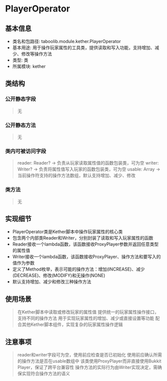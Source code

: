 # PlayerOperator

## 基本信息
- 类名和包路径: taboolib.module.kether.PlayerOperator
- 基本用途: 用于操作玩家属性的工具类，提供读取和写入功能，支持增加、减少、修改等操作方法
- 类型: 类
- 所属模块: kether

## 类结构
### 公开静态字段
> 无

### 公开静态方法
> 无

### 类内可被访问字段
> reader: Reader? -> 负责从玩家读取属性值的函数包装类，可为空
> writer: Writer? -> 负责将属性值写入玩家的函数包装类，可为空
> usable: Array<Method> -> 当前操作符支持的操作方法数组，默认支持增加、减少、修改

### 类方法
> 无

## 实现细节
- PlayerOperator类是Kether脚本中操作玩家属性的核心类
- 包含两个内部类Reader和Writer，分别封装了读取和写入玩家属性的函数
- Reader接收一个lambda函数，该函数接收ProxyPlayer参数并返回任意类型的属性值
- Writer接收一个lambda函数，该函数接收ProxyPlayer、操作方法和要写入的值作为参数
- 定义了Method枚举，表示可能的操作方法：增加(INCREASE)、减少(DECREASE)、修改(MODIFY)和无操作(NONE)
- 默认支持增加、减少和修改三种操作方法

## 使用场景
> 在Kether脚本中读取或修改玩家的属性值
> 提供统一的玩家属性操作接口，支持不同的操作方法
> 用于实现玩家属性的增加、减少或直接设置等功能
> 配合其他Kether脚本组件，实现复杂的玩家属性操作逻辑

## 注意事项
> reader和writer字段可为空，使用前应检查是否已初始化
> 使用前应确认所需的操作方法是否在usable数组中
> 该类使用ProxyPlayer而非直接使用Bukkit Player，保证了跨平台兼容性
> 操作方法的实际行为由Writer实现决定，需确保实现符合操作方法的语义
